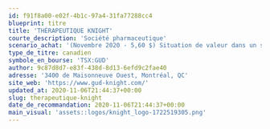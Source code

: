 ```yaml
---
id: f91f8a00-e02f-4b1c-97a4-31fa77288cc4
blueprint: titre
title: 'THÉRAPEUTIQUE KNIGHT'
courte_description: 'Société pharmaceutique'
scenario_achat: '(Novembre 2020 - 5,60 $) Situation de valeur dans un secteur attrayant. Bonne équipe de direction qui détient beaucoup d’actions. Potentiel de croissance intéressant en Amérique du Sud et par acquisitions. Risques liés à la situation dans certains pays (Brésil, Argentine, etc.). Rachats récents d’actions par la société. Excellente santé financière.'
type_de_titre: canadien
symbole_en_bourse: 'TSX:GUD'
author: 9c87d8d7-e83f-438d-8d13-6efd9c2fae40
adresse: '3400 de Maisonneuve Ouest, Montréal, QC'
site_web: 'https://www.gud-knight.com/'
updated_at: 2020-11-06T21:44:37+00:00
slug: therapeutique-knight
date_de_recommandation: 2020-11-06T21:44:37+00:00
main_visual: 'assets::logos/knight_logo-1722519305.png'
---
```

